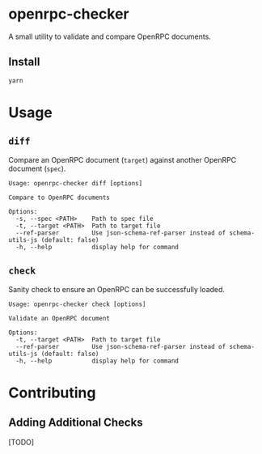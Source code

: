 # openrpc-checker

A small utility to validate and compare OpenRPC documents.

## Install

```shell
yarn
```

# Usage

## `diff`

Compare an OpenRPC document (`target`) against another OpenRPC document (`spec`).

```shell
Usage: openrpc-checker diff [options]

Compare to OpenRPC documents

Options:
  -s, --spec <PATH>    Path to spec file
  -t, --target <PATH>  Path to target file
  --ref-parser         Use json-schema-ref-parser instead of schema-utils-js (default: false)
  -h, --help           display help for command
```

## `check`

Sanity check to ensure an OpenRPC can be successfully loaded.

```shell
Usage: openrpc-checker check [options]

Validate an OpenRPC document

Options:
  -t, --target <PATH>  Path to target file
  --ref-parser         Use json-schema-ref-parser instead of schema-utils-js (default: false)
  -h, --help           display help for command
```

# Contributing

## Adding Additional Checks

[TODO]
